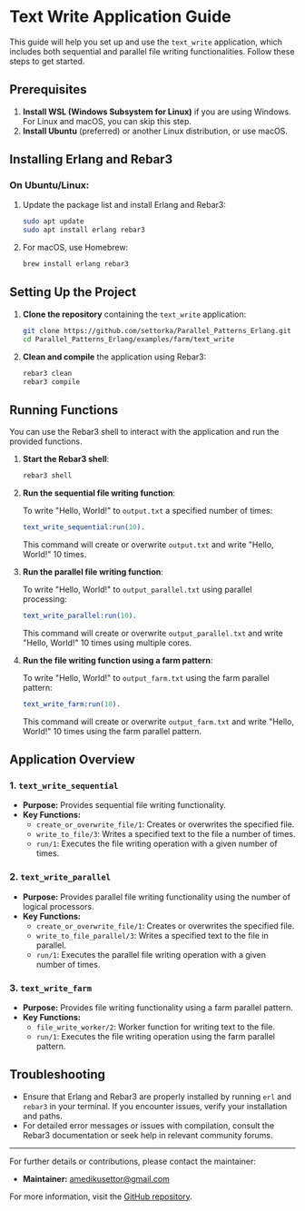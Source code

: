# Text Write Application Guide

This guide will help you set up and use the `text_write` application, which includes both sequential and parallel file writing functionalities. Follow these steps to get started.

## Prerequisites

1. **Install WSL (Windows Subsystem for Linux)** if you are using Windows. For Linux and macOS, you can skip this step.
2. **Install Ubuntu** (preferred) or another Linux distribution, or use macOS.

## Installing Erlang and Rebar3

### On Ubuntu/Linux:

1. Update the package list and install Erlang and Rebar3:

    ```sh
    sudo apt update
    sudo apt install erlang rebar3
    ```

2. For macOS, use Homebrew:

    ```sh
    brew install erlang rebar3
    ```

## Setting Up the Project

1. **Clone the repository** containing the `text_write` application:

    ```sh
    git clone https://github.com/settorka/Parallel_Patterns_Erlang.git
    cd Parallel_Patterns_Erlang/examples/farm/text_write
    ```

2. **Clean and compile** the application using Rebar3:

    ```sh
    rebar3 clean
    rebar3 compile
    ```

## Running Functions

You can use the Rebar3 shell to interact with the application and run the provided functions.

1. **Start the Rebar3 shell**:

    ```sh
    rebar3 shell
    ```

2. **Run the sequential file writing function**:

   To write "Hello, World!" to `output.txt` a specified number of times:

    ```erlang
    text_write_sequential:run(10).
    ```

   This command will create or overwrite `output.txt` and write "Hello, World!" 10 times.

3. **Run the parallel file writing function**:

   To write "Hello, World!" to `output_parallel.txt` using parallel processing:

    ```erlang
    text_write_parallel:run(10).
    ```

   This command will create or overwrite `output_parallel.txt` and write "Hello, World!" 10 times using multiple cores.

4. **Run the file writing function using a farm pattern**:

   To write "Hello, World!" to `output_farm.txt` using the farm parallel pattern:

    ```erlang
    text_write_farm:run(10).
    ```

   This command will create or overwrite `output_farm.txt` and write "Hello, World!" 10 times using the farm parallel pattern.

## Application Overview

### 1. `text_write_sequential`

- **Purpose:** Provides sequential file writing functionality.
- **Key Functions:**
  - `create_or_overwrite_file/1`: Creates or overwrites the specified file.
  - `write_to_file/3`: Writes a specified text to the file a number of times.
  - `run/1`: Executes the file writing operation with a given number of times.

### 2. `text_write_parallel`

- **Purpose:** Provides parallel file writing functionality using the number of logical processors.
- **Key Functions:**
  - `create_or_overwrite_file/1`: Creates or overwrites the specified file.
  - `write_to_file_parallel/3`: Writes a specified text to the file in parallel.
  - `run/1`: Executes the parallel file writing operation with a given number of times.

### 3. `text_write_farm`

- **Purpose:** Provides file writing functionality using a farm parallel pattern.
- **Key Functions:**
  - `file_write_worker/2`: Worker function for writing text to the file.
  - `run/1`: Executes the file writing operation using the farm parallel pattern.

## Troubleshooting

- Ensure that Erlang and Rebar3 are properly installed by running `erl` and `rebar3` in your terminal. If you encounter issues, verify your installation and paths.
- For detailed error messages or issues with compilation, consult the Rebar3 documentation or seek help in relevant community forums.

---

For further details or contributions, please contact the maintainer:

- **Maintainer:** [amedikusettor@gmail.com](mailto:amedikusettor@gmail.com)

For more information, visit the [GitHub repository](https://github.com/settorka/Parallel_Patterns_Erlang).

